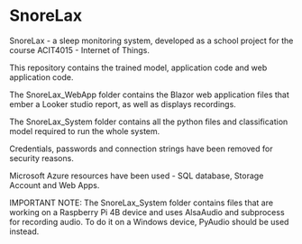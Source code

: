 # SnoreLax

SnoreLax - a sleep monitoring system, developed as a school project for the course ACIT4015 - Internet of Things.

This repository contains the trained model, application code and web application code.

The SnoreLax_WebApp folder contains the Blazor web application files that ember a Looker studio report, as well as displays recordings.

The SnoreLax_System folder contains all the python files and classification model required to run the whole system. 

Credentials, passwords and connection strings have been removed for security reasons.

Microsoft Azure resources have been used - SQL database, Storage Account and Web Apps.


IMPORTANT NOTE:
The SnoreLax_System folder contains files that are working on a Raspberry Pi 4B device and uses AlsaAudio and subprocess for recording audio. To do it on a Windows device, PyAudio should be used instead.
